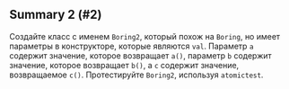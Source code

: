 ## Summary 2 (#2)

Создайте класс с именем `Boring2`, который похож на `Boring`, но имеет параметры в конструкторе, которые являются `val`. Параметр `a` содержит значение, которое возвращает `a()`, параметр `b` содержит значение, которое возвращает `b()`, а `c` содержит значение, возвращаемое `c()`. Протестируйте `Boring2`, используя `atomictest`.